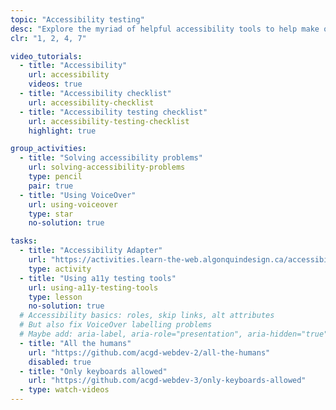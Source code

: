 ```yaml
---
topic: "Accessibility testing"
desc: "Explore the myriad of helpful accessibility tools to help make our websites truly humanist."
clr: "1, 2, 4, 7"

video_tutorials:
  - title: "Accessibility"
    url: accessibility
    videos: true
  - title: "Accessibility checklist"
    url: accessibility-checklist
  - title: "Accessibility testing checklist"
    url: accessibility-testing-checklist
    highlight: true

group_activities:
  - title: "Solving accessibility problems"
    url: solving-accessibility-problems
    type: pencil
    pair: true
  - title: "Using VoiceOver"
    url: using-voiceover
    type: star
    no-solution: true

tasks:
  - title: "Accessibility Adapter"
    url: "https://activities.learn-the-web.algonquindesign.ca/accessibility-adapter/"
    type: activity
  - title: "Using a11y testing tools"
    url: using-a11y-testing-tools
    type: lesson
    no-solution: true
  # Accessibility basics: roles, skip links, alt attributes
  # But also fix VoiceOver labelling problems
  # Maybe add: aria-label, aria-role="presentation", aria-hidden="true"
  - title: "All the humans"
    url: "https://github.com/acgd-webdev-2/all-the-humans"
    disabled: true
  - title: "Only keyboards allowed"
    url: "https://github.com/acgd-webdev-3/only-keyboards-allowed"
  - type: watch-videos
---
```

